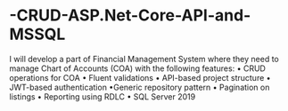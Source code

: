# -CRUD-ASP.Net-Core-API-and-MSSQL
I will develop a part of Financial Management System where they need to manage Chart of Accounts (COA)  with the following features: • CRUD operations for COA  • Fluent validations • API-based project structure • JWT-based authentication •Generic repository pattern • Pagination on listings • Reporting using RDLC • SQL Server 2019
